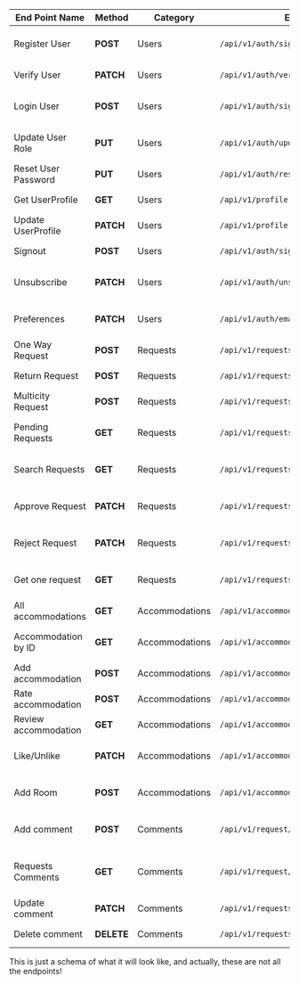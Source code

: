 | End Point Name     | Method    |  Category     | EndPoint             | Description |   
|--------------------|---------- | --------------|----------------------|-------------|
| Register User      | **POST**  | Users         | `/api/v1/auth/signup`  | This registers a users to the system |
| Verify User        | **PATCH** | Users         | `/api/v1/auth/verify?token=` | User verify account
| Login User         | **POST**  | Users         | `/api/v1/auth/sigin`   | This signs in a user to the system   |
| Update User Role   | **PUT**   | Users         | `/api/v1/auth/updateRole` | Manager can update user roles  |
| Reset User Password| **PUT**   | Users         | `/api/v1/auth/resetPassword/{id}/token` | User reset Password|
| Get UserProfile    | **GET**   | Users         | `/api/v1/profile` | Gets the user profile |
| Update UserProfile | **PATCH** | Users         | `/api/v1/profile` | Updates user profile|
| Signout            | **POST**  | Users         | `/api/v1/auth/signout`| Logsout singed in user|
| Unsubscribe        | **PATCH** | Users         | `/api/v1/auth/unsubscribe`| Unsubscibe from email notifications
| Preferences        | **PATCH** | Users      | `/api/v1/auth/email-preferences`| Change email notification preferences
| One Way Request    | **POST**  | Requests    | `/api/v1/requests/oneway`| Creates a oneway request|
| Return Request     | **POST**  | Requests    | `/api/v1/requests/oneway`| Creates a oneway request|
| Multicity Request  | **POST**  | Requests    | `/api/v1/requests/multi_city`| Creates a oneway request|
| Pending Requests | **GET**  |Requests | `/api/v1/requests/`| Manager get all pending requests
| Search Requests | **GET** | Requests | `/api/v1/requests?{params}` | Users can search through requests 
| Approve Request | **PATCH** | Requests | `/api/v1/requests/approve/{id}` | Manager Approve request using Request Id
| Reject Request | **PATCH** | Requests | `/api/v1/requests/reject/{id}` | Manager Reject request using Request Id
| Get one request| **GET**  | Requests | `/api/v1/requests/{id}` | Manager and request owner can get it by id
| All accommodations | **GET**   | Accommodations| `/api/v1/accommodations`| Get all accommodations
| Accommodation by ID| **GET**   | Accommodations| `/api/v1/accommodations/{id}`| Get accommodation by ID
| Add accommodation  | **POST**  | Accommodations| `/api/v1/accommodations`| Create accommodation
| Rate accommodation | **POST**  | Accommodations| `/api/v1/accommodations/{id}/ratings`| Rate an accommodation
| Review accommodation| **GET**  | Accommodations| `/api/v1/accommodations/{id}/feedback`|Add feedback to accommodation
| Like/Unlike   | **PATCH**  | Accommodations| `/api/v1/accommodations/{id}/like`| User to like/unlike accommodation
| Add Room   | **POST**  | Accommodations| `/api/v1/accommodations/rooms`| Travel Admin to add rooms to accommodation
| Add comment | **POST**  | Comments| `/api/v1/request/{id}/comment`| User can comment on Requests by Id
| Requests Comments | **GET**  | Comments| `/api/v1/request/{id}/comment`| User get all comments they added to requests
| Update comment | **PATCH**  | Comments| `/api/v1/requests/comments/{id}`| User update comment by Id
| Delete comment | **DELETE**  | Comments| `/api/v1/requests/comments/{id}`| User delete comment by Id

This is just a schema of what it will look like, and actually, these are not all the endpoints!